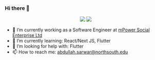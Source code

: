 ### Hi there 👋

<!-- **thedrowsywinger/thedrowsywinger** is a ✨ _special_ ✨ repository because its `README.md` (this file) appears on your GitHub profile. -->

<!-- Here are some ideas to get you started: -->

<p align="center">
  <img src ="https://github-readme-stats.vercel.app/api?username=thedrowsywinger&show_icons=true&count_private=true&theme=gotham&hide_border=true&hide=issues,contribs&include_all_commits=true&bg_color=00000000">
  <img src ="https://github-readme-stats.vercel.app/api/top-langs/?username=thedrowsywinger&layout=compact&hide_border=true&theme=gotham&bg_color=00000000&langs_count=10&hide=jupyter%20notebook,tex,css,php">
</p>

- 🔭 I’m currently working as a Software Engineer at [mPower Social Enterprise Ltd](https://www.mpower-social.com/index.php)
- 🌱 I’m currently learning: React/Next JS, Flutter
- 🤔 I’m looking for help with: Flutter
- 📫 How to reach me: abdullah.sarwar@northsouth.edu

